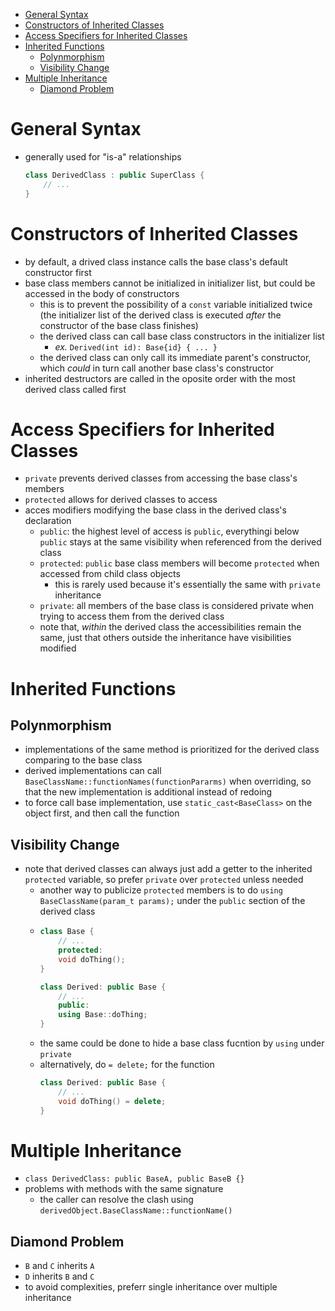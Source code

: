 - [General Syntax](#general-syntax)
- [Constructors of Inherited Classes](#constructors-of-inherited-classes)
- [Access Specifiers for Inherited Classes](#access-specifiers-for-inherited-classes)
- [Inherited Functions](#inherited-functions)
  - [Polynmorphism](#polynmorphism)
  - [Visibility Change](#visibility-change)
- [Multiple Inheritance](#multiple-inheritance)
  - [Diamond Problem](#diamond-problem)

# General Syntax
- generally used for "is-a" relationships
  ```c++
  class DerivedClass : public SuperClass {
      // ...
  }
  ```

# Constructors of Inherited Classes
- by default, a drived class instance calls the base class's default constructor first
- base class members cannot be initialized in initializer list, but could be accessed in the body of constructors
  - this is to prevent the possibility of a `const` variable initialized twice (the initializer list of the derived class is executed *after* the constructor of the base class finishes)
  - the derived class can call base class constructors in the initializer list
    - *ex.* `Derived(int id): Base{id} { ... }`
  - the derived class can only call its immediate parent's constructor, which *could* in turn call another base class's constructor
- inherited destructors are called in the oposite order with the most derived class called first

# Access Specifiers for Inherited Classes
- `private` prevents derived classes from accessing the base class's members
- `protected` allows for derived classes to access
- acces modifiers modifying the base class in the derived class's declaration
  - `public`: the highest level of access is `public`, everythingi below `public` stays at the same visibility when referenced from the derived class
  - `protected`: `public` base class members will become `protected` when accessed from child class objects
    - this is rarely used because it's essentially the same with `private` inheritance
  - `private`: all members of the base class is considered private when trying to access them from the derived class
  - note that, *within* the derived class the accessibilities remain the same, just that others outside the inheritance have visibilities modified

# Inherited Functions

## Polynmorphism
- implementations of the same method is prioritized for the derived class comparing to the base class
- derived implementations can call `BaseClassName::functionNames(functionPararms)` when overriding, so that the new implementation is additional instead of redoing
- to force call base implementation, use `static_cast<BaseClass>` on the object first, and then call the function
## Visibility Change
- note that derived classes can always just add a getter to the inherited `protected` variable, so prefer `private` over `protected` unless needed
  - another way to publicize `protected` members is to do `using BaseClassName(param_t params);` under the `public` section of the derived class
  - ``` c++
    class Base {
        // ...
        protected:
        void doThing();
    }

    class Derived: public Base {
        // ...
        public:
        using Base::doThing;
    }
     ```
  - the same could be done to hide a base class fucntion by `using` under `private`
  - alternatively, do `= delete;` for the function
    ``` c++
    class Derived: public Base {
        // ...
        void doThing() = delete;
    }
    ```

# Multiple Inheritance
- `class DerivedClass: public BaseA, public BaseB {}`
- problems with methods with the same signature
  - the caller can resolve the clash using `derivedObject.BaseClassName::functionName()`
## Diamond Problem
- `B` and `C` inherits `A`
- `D` inherits `B` and `C`
- to avoid complexities, preferr single inheritance over multiple inheritance
